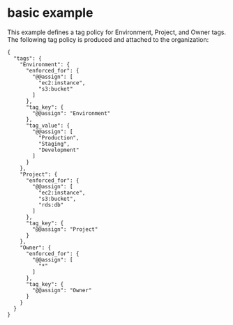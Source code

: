 # basic example

This example defines a tag policy for Environment, Project, and Owner tags. The following tag policy is produced and attached to the organization:

```
{
  "tags": {
    "Environment": {
      "enforced_for": {
        "@@assign": [
          "ec2:instance",
          "s3:bucket"
        ]
      },
      "tag_key": {
        "@@assign": "Environment"
      },
      "tag_value": {
        "@@assign": [
          "Production",
          "Staging",
          "Development"
        ]
      }
    },
    "Project": {
      "enforced_for": {
        "@@assign": [
          "ec2:instance",
          "s3:bucket",
          "rds:db"
        ]
      },
      "tag_key": {
        "@@assign": "Project"
      }
    },
    "Owner": {
      "enforced_for": {
        "@@assign": [
          "*"
        ]
      },
      "tag_key": {
        "@@assign": "Owner"
      }
    }
  }
}
```
